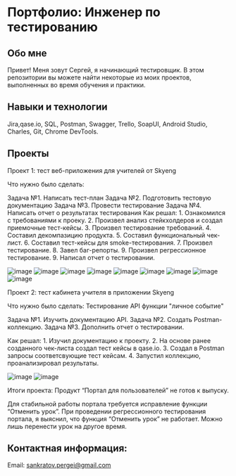 # Портфолио: Инженер по тестированию
## Обо мне
Привет! Меня зовут Сергей, я начинающий тестировщик.
В этом репозитории вы можете найти некоторые из моих проектов, выполненных во время обучения и практики.

## Навыки и технологии
Jira,qase.io, SQL, Postman, Swagger, Trello,
SoapUI, Android Studio, Charles, Git, Chrome DevTools.

## Проекты
Проект 1: тест веб-приложения для учителей от Skyeng

Что нужно было сделать:

Задача №1. Написать тест-план 
Задача №2. Подготовить тестовую документацию
Задача №3. Провести тестирование
Задача №4. Написать отчет о результатах тестирования
Как решал: 1. Ознакомился с требованиями к проеку.
           2. Произвел анализ стейкхолдеров и создал приемочные тест-кейсы.
           3. Произвел тестирование требований.
           4. Составил декомпазицию продукта.
           5. Составил функциональный чек-лист.
           6. Составил тест-кейсы для smoke-тестирования.
           7. Произвел тестирование.
           8. Завел баг-репорты.
           9. Произвел регрессионное тестирование.
           9. Написал отчет о тестировании.

![image](https://github.com/SPank8/-/assets/139362224/783d194a-d914-4757-9192-43b6d1f7b79c)
![image](https://github.com/SPank8/-/assets/139362224/05617955-6dd6-468e-9d63-5c4124ebfbc3)
![image](https://github.com/SPank8/-/assets/139362224/0e9db385-b756-49d4-903c-45d74b0832c2)
![image](https://github.com/SPank8/-/assets/139362224/1046f8ea-0dba-4dec-b17b-4f8d92c77266)
![image](https://github.com/SPank8/-/assets/139362224/2277ff64-c2d1-435b-aee1-a541343f4968)
![image](https://github.com/SPank8/-/assets/139362224/a329a877-b54d-4ca5-ad2a-dc31c4a2f7fc)
![image](https://github.com/SPank8/-/assets/139362224/d2834210-f1e8-462c-9d16-89640e939009)
![image](https://github.com/SPank8/-/assets/139362224/d90c1ceb-16fd-4bfe-b60d-e4c8925af2aa)
![image](https://github.com/SPank8/-/assets/139362224/c3098dd7-68c9-417c-934f-8688ddc1702e)




Проект 2: тест кабинета учителя в приложении Skyeng

Что нужно было сделать: Тестирование API функции "личное событие"

Задача №1. Изучить документацию API.
Задача №2. Создать Postman-коллекцию.
Задача №3. Дополнить отчет о тестировании.

Как решал:  1. Изучил документацию к проекту.
            2. На основе ранее созданного чек-листа создал тест кейсы в qase.io.
            3. Создал в Postman запросы соответсвующие тест кейсам.
            4. Запустил коллекцию, проанализировал результаты.

![image](https://github.com/SPank8/-/assets/139362224/5075f959-a7df-4d3b-b1fa-5ba22b33f94f)
![image](https://github.com/SPank8/-/assets/139362224/c9b4b6a5-47cd-4491-a19d-ac8281f198c6)

Итоги проекта: Продукт “Портал для пользователей” не готов к выпуску.

Для стабильной работы портала требуется исправление функции “Отменить урок”. При проведении регрессионного тестирования портала, я выяснил, что функция “Отменить урок” не работает. Можно лишь перенести урок на другое время.


## Контактная информация:
Email: sankratov.pergei@gmail.com

